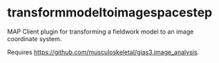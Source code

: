 transformmodeltoimagespacestep
==============================
MAP Client plugin for transforming a fieldwork model to an image coordinate system.

Requires https://github.com/musculoskeletal/gias3.image_analysis.
